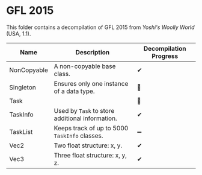 # GFL 2015

This folder contains a decompilation of GFL 2015 from <em>Yoshi's Woolly World</em> (USA, 1.1).

| Name | Description | Decompilation Progress |
| - | - | - |
| NonCopyable | A non-copyable base class. | ✔ |
| Singleton | Ensures only one instance of a data type. | 🎯 |
| Task | | 🛑 |
| TaskInfo | Used by `Task` to store additional information. | ✔ |
| TaskList | Keeps track of up to 5000 `TaskInfo` classes. | ➖|
| Vec2 | Two float structure: x, y. | ✔ |
| Vec3 | Three float structure: x, y, z. | ✔ |